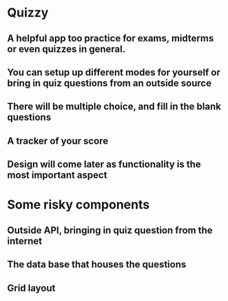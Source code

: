 # Quizzy

## A helpful app too practice for exams, midterms or even quizzes in general.

## You can setup up different modes for yourself or bring in quiz questions from an outside source

## There will be multiple choice, and fill in the blank questions 

## A tracker of your score

## Design will come later as functionality is the most important aspect

# Some risky components

## Outside API, bringing in quiz question from the internet
## The data base that houses the questions
## Grid layout
